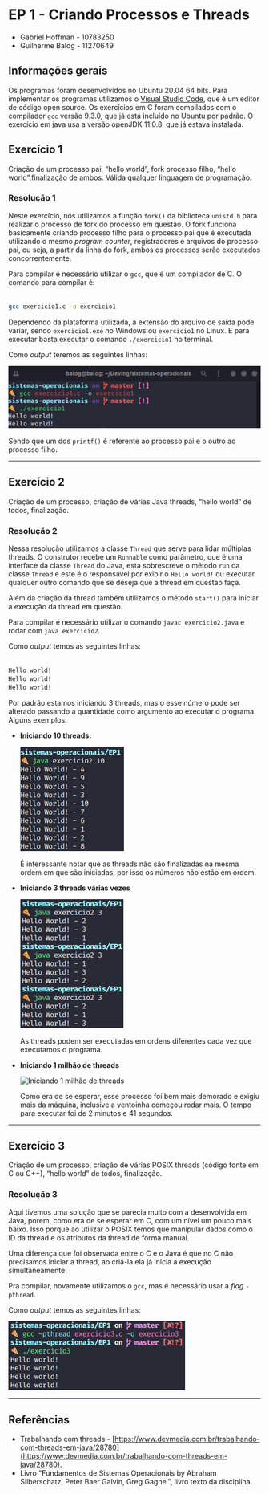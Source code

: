# EP 1 - Criando Processos e Threads

- Gabriel Hoffman - 10783250
- Guilherme Balog - 11270649

## Informações gerais

Os programas foram desenvolvidos no Ubuntu 20.04 64 bits. Para implementar os programas utilizamos o [Visual Studio Code](https://code.visualstudio.com/), que é um editor de código open source. Os exercícios em C foram compilados com o compilador `gcc` versão 9.3.0, que já está incluído no Ubuntu por padrão. O exercício em java usa a versão openJDK 11.0.8, que já estava instalada.

## Exercício 1

Criação de um processo pai, “hello world”, fork processo filho, “hello world”,finalização de ambos. Válida qualquer linguagem de programação.

### Resolução 1

Neste exercício, nós utilizamos a função `fork()` da biblioteca `unistd.h` para realizar o processo de fork do processo em questão. O fork funciona basicamente criando processo filho para o processo pai que é executada utilizando o mesmo *program counter*, registradores e arquivos do processo pai, ou seja, a partir da linha do fork, ambos os processos serão executados concorrentemente.

Para compilar é necessário utilizar o `gcc`, que é um compilador de C. O comando para compilar é:

```bash

gcc exercicio1.c -o exercicio1

```

Dependendo da plataforma utilizada, a extensão do arquivo de saída pode variar, sendo `exercicio1.exe` no Windows ou `exercicio1` no Linux. E para executar basta executar o comando `./exercicio1` no terminal.

Como *output* teremos as seguintes linhas:

![Compilação e execução do primeiro exercício](exercicio1.png)

Sendo que um dos `printf()` é referente ao processo pai e o outro ao processo filho.

---

## Exercício 2

Criação de um processo, criação de várias Java threads, “hello world” de todos, finalização.

### Resolução 2

Nessa resolução utilizamos a classe `Thread` que serve para lidar múltiplas threads. O construtor recebe um `Runnable` como parâmetro, que é uma interface da classe `Thread` do Java, esta sobrescreve o método `run` da classe `Thread` e este é o responsável por exibir o `Hello world!`  ou executar qualquer outro comando que se deseja que a thread em questão faça.

Além da criação da thread também utilizamos o método `start()` para iniciar a execução da thread em questão.

Para compilar é necessário utilizar o comando `javac exercicio2.java` e rodar com `java exercicio2`. 

Como *output* temos as seguintes linhas:

```bash

Hello world!
Hello world!
Hello world!

```

Por padrão estamos iniciando 3 threads, mas o esse número pode ser alterado passando a quantidade como argumento ao executar o programa. Alguns exemplos:

- **Iniciando 10 threads:**
  
  ![Iniciando 10 threads](exercicio2%20-%2010.png)

  É interessante notar que as threads não são finalizadas na mesma ordem em que são iniciadas, por isso os números não estão em ordem.

- **Iniciando 3 threads várias vezes**

  ![Iniciando 3 threads várias vezes](exercicio2%20-%20ordem%20diferente.png)

  As threads podem ser executadas em ordens diferentes cada vez que executamos o programa.

- **Iniciando 1 milhão de threads**

  ![Iniciando 1 milhão de threads](exercicio2%20-%201%20milhão.png)

  Como era de se esperar, esse processo foi bem mais demorado e exigiu mais da máquina, inclusive a ventoinha começou rodar mais. O tempo para executar foi de 2 minutos e 41 segundos.

---

## Exercício 3

Criação de um processo, criação de várias POSIX threads (código fonte em C ou C++), “hello world” de todos, finalização.

### Resolução 3

Aqui tivemos uma solução que se parecia muito com a desenvolvida em Java, porem, como era de se esperar em C, com um nível um pouco mais baixo. Isso porque ao utilizar o POSIX temos que manipular dados como o ID da thread e os atributos da thread de forma manual.

Uma diferença que foi observada entre o C e o Java é que no C não precisamos iniciar a thread, ao criá-la ela já inicia a execução simultaneamente.

Pra compilar, novamente utilizamos o `gcc`, mas é necessário usar a *flag* `-pthread`.

Como *output* temos as seguintes linhas:

![Compilação e execução do execução do terceiro exercício](exercicio3.png)

---

## Referências

- Trabalhando com threads - [https://www.devmedia.com.br/trabalhando-com-threads-em-java/28780](https://www.devmedia.com.br/trabalhando-com-threads-em-java/28780).
- Livro "Fundamentos de Sistemas Operacionais by Abraham Silberschatz, Peter Baer Galvin, Greg Gagne.", livro texto da disciplina.
